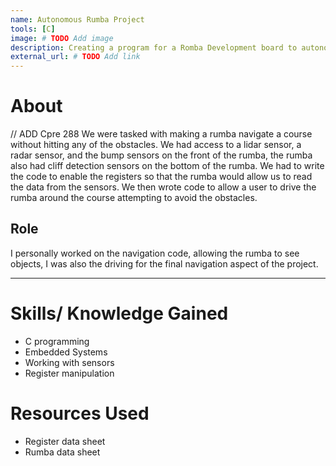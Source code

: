 ```yaml
---
name: Autonomous Rumba Project
tools: [C]
image: # TODO Add image
description: Creating a program for a Romba Development board to autonomously navigate a obstacle course for CprE 288 - Embedded Systems.
external_url: # TODO Add link
---
```


# About 
// ADD Cpre 288
We were tasked with making a rumba navigate a course without hitting any of the obstacles. We had access to a lidar sensor, a radar sensor, and the bump sensors on the front of the rumba, the rumba also had cliff detection sensors on the bottom of the rumba. We had to write the code to enable the registers so that the rumba would allow us to read the data from the sensors. We then wrote code to allow a user to drive the rumba around the course attempting to avoid the obstacles.
## Role
I personally worked on the navigation code, allowing the rumba to see objects, I was also the driving for the final navigation aspect of the project.

---

# Skills/ Knowledge Gained

- C programming
- Embedded Systems
- Working with sensors
- Register manipulation

# Resources Used
- Register data sheet
- Rumba data sheet
